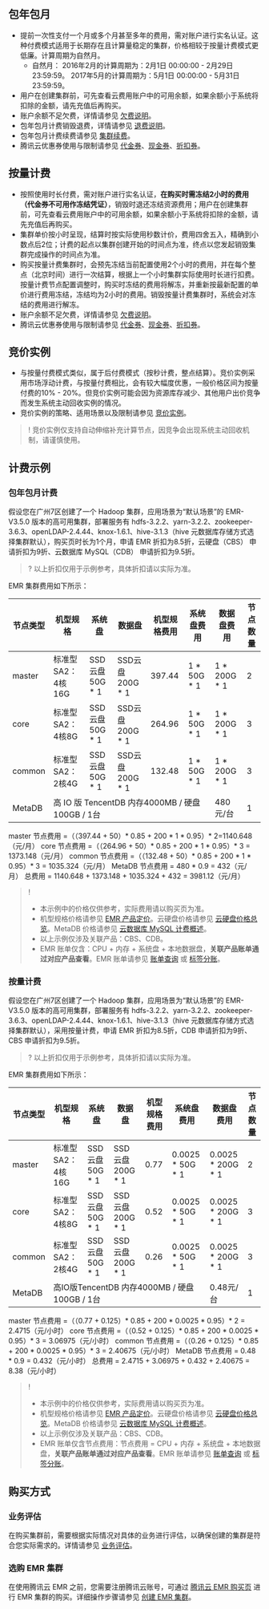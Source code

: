 ## 包年包月
- 提前一次性支付一个月或多个月甚至多年的费用，需对账户进行实名认证。这种付费模式适用于长期存在且计算量稳定的集群，价格相较于按量计费模式更低廉。计算周期为自然月。
    - 自然月：
    2016年2月的计算周期为：2月1日 00:00:00 - 2月29日 23:59:59。
    2017年5月的计算周期为：5月1日 00:00:00 - 5月31日 23:59:59。
- 用户在创建集群前，可先查看云费用账户中的可用余额，如果余额小于系统将扣除的金额，请先充值后再购买。
- 账户余额不足欠费，详情请参见 [欠费说明](https://cloud.tencent.com/document/product/589/37897)。
- 包年包月计费销毁退费，详情请参见 [退费说明](https://cloud.tencent.com/document/product/589/44600)。
- 包年包月计费续费请参见 [集群续费](https://cloud.tencent.com/document/product/589/44851)。
- 腾讯云优惠券使用与限制请参见 [代金券](https://cloud.tencent.com/document/product/555/7428)、[现金券](https://cloud.tencent.com/document/product/555/68605)、[折扣券](https://cloud.tencent.com/document/product/555/70603)。

## 按量计费
- 按照使用时长付费，需对账户进行实名认证，**在购买时需冻结2小时的费用（代金券不可用作冻结凭证）**，销毁时退还冻结资源费用；用户在创建集群前，可先查看云费用账户中的可用余额，如果余额小于系统将扣除的金额，请先充值后再购买。
- 集群单价按小时呈现，结算时按实际使用秒数计价，费用四舍五入，精确到小数点后2位；计费的起点以集群创建开始的时间点为准，终点以您发起销毁集群完成操作的时间点为准。
- 购买按量计费集群时，会预先冻结当前配置使用2个小时的费用，并在每个整点（北京时间）进行一次结算，根据上一个小时集群实际使用时长进行扣费。按量计费节点配置调整时，购买时冻结的费用将解冻，并重新按最新配置的单价进行费用冻结，冻结均为2小时的费用。销毁按量计费集群时，系统会对冻结的费用进行解冻。
- 账户余额不足欠费，详情请参见 [欠费说明](https://cloud.tencent.com/document/product/589/37897)。
- 腾讯云优惠券使用与限制请参见 [代金券](https://cloud.tencent.com/document/product/555/7428)、[现金券](https://cloud.tencent.com/document/product/555/68605)、[折扣券](https://cloud.tencent.com/document/product/555/70603)。

## 竞价实例
- 与按量付费模式类似，属于后付费模式（按秒计费，整点结算）。竞价实例采用市场浮动计费，与按量付费相比，会有较大幅度优惠，一般价格区间为按量付费的10% - 20%。但竞价实例可能会因为资源库存减少、其他用户出价竞争而发生系统主动回收实例的情况。
- 竞价实例的策略、适用场景以及限制请参见 [竞价实例](https://cloud.tencent.com/document/product/213/17816)。

>! 竞价实例仅支持自动伸缩补充计算节点，因竞争会出现系统主动回收机制，请谨慎使用。
>

## 计费示例
### 包年包月计费
假设您在广州7区创建了一个 Hadoop 集群，应用场景为“默认场景”的 EMR-V3.5.0 版本的高可用集群，部署服务有 hdfs-3.2.2、yarn-3.2.2、zookeeper-3.6.3、openLDAP-2.4.44、knox-1.6.1、hive-3.1.3（hive 元数据库存储方式选择集群默认），购买页时长为1个月，申请 EMR 折扣为8.5折，云硬盘（CBS） 申请折扣为9折、云数据库 MySQL（CDB） 申请折扣为9.5折。
>? 以上折扣仅用于示例参考，具体折扣请以实际为准。

EMR 集群费用如下所示：
<table>
<thead>
<tr>
<th>节点类型</th>
<th>机型规格</th>
<th>系统盘</th>
<th>数据盘</th>
<th>机型规格费用</th>
<th>系统盘费用</th>
<th>数据盘费用</th>
<th>节点数量</th>
</tr>
</thead>
<tbody><tr>
<td>master</td>
<td>标准型SA2：4核16G</td>
<td>SSD云盘50G * 1</td>
<td>SSD云盘200G * 1</td>
<td>397.44</td>
<td>1 * 50G * 1</td>
<td>1 * 200G * 1</td>
<td>2</td>
</tr>
<tr>
<td>core</td>
<td>标准型SA2：4核8G</td>
<td>SSD云盘50G * 1</td>
<td>SSD云盘200G * 1</td>
<td>264.96</td>
<td>1 * 50G * 1</td>
<td>1 * 200G * 1</td>
<td>3</td>
</tr>
<tr>
<td>common</td>
<td>标准型SA2：2核4G</td>
<td>SSD云盘50G * 1</td>
<td>SSD云盘200G * 1</td>
<td>132.48</td>
<td>1 * 50G * 1</td>
<td>1 * 200G * 1</td>
<td>3</td>
</tr>
<tr>
<td>MetaDB</td>
<td colspan=5>高 IO 版 TencentDB 内存4000MB / 硬盘100GB / 1台</td>
<td>480元/台</td>
<td>1</td>
</tr>
</tbody></table>

master 节点费用 =（（397.44 + 50）* 0.85 + 200 * 1 * 0.95）* 2=1140.648（元/月）
core 节点费用 =（（264.96 + 50）* 0.85 + 200 * 1 * 0.95）* 3 = 1373.148（元/月）
common 节点费用 =（（132.48 + 50）* 0.85 + 200 * 1 * 0.95）* 3 = 1035.324（元/月）
MetaDB 节点费用 = 480 * 0.9 = 432（元/月）
总费用 = 1140.648 + 1373.148 + 1035.324 + 432 = 3981.12（元/月）
>! 
>- 本示例中的价格仅供参考，实际费用请以购买页为准。
>- 机型规格价格请参见 [EMR 产品定价](https://buy.cloud.tencent.com/price/emr)。云硬盘价格请参见 [云硬盘价格总览](https://cloud.tencent.com/document/buy-guide/213/2255)。MetaDB 价格请参见 [云数据库 MySQL 计费概述](https://cloud.tencent.com/document/buy-guide/236/18335)。
>- 以上示例仅涉及关联产品：CBS、CDB。
>- EMR 账单仅含：CPU + 内存 + 系统盘 + 本地数据盘，**关联产品账单通过对应产品查看**。EMR 账单请参见 [账单查询](https://cloud.tencent.com/document/product/589/54093) 或 [标签分账](https://cloud.tencent.com/document/product/589/76211)。

### 按量计费
假设您在广州7区创建了一个 Hadoop 集群，应用场景为“默认场景”的 EMR-V3.5.0 版本的高可用集群，部署服务有 hdfs-3.2.2、yarn-3.2.2、zookeeper-3.6.3、openLDAP-2.4.44、knox-1.6.1、hive-3.1.3（hive 元数据库存储方式选择集群默认），采用按量计费，申请 EMR 折扣为8.5折，CDB 申请折扣为9折、CBS 申请折扣为9.5折。
>? 以上折扣仅用于示例参考，具体折扣请以实际为准。

EMR 集群费用如下所示：
<table>
<thead>
<tr>
<th>节点类型</th>
<th>机型规格</th>
<th>系统盘</th>
<th>数据盘</th>
<th>机型规格费用</th>
<th>系统盘费用</th>
<th>数据盘费用</th>
<th>节点数量</th>
</tr>
</thead>
<tbody><tr>
<td>master</td>
<td>标准型SA2：4核16G</td>
<td>SSD云盘50G * 1</td>
<td>SSD云盘200G * 1</td>
<td>0.77</td>
<td>0.0025 * 50G * 1</td>
<td>0.0025 * 200G * 1</td>
<td>2</td>
</tr>
<tr>
<td>core</td>
<td>标准型SA2：4核8G</td>
<td>SSD云盘50G * 1</td>
<td>SSD云盘200G * 1</td>
<td>0.52</td>
<td>0.0025 * 50G * 1</td>
<td>0.0025 * 200G * 1</td>
<td>3</td>
</tr>
<tr>
<td>common</td>
<td>标准型SA2：2核4G</td>
<td>SSD云盘50G * 1</td>
<td>SSD云盘200G * 1</td>
<td>0.26</td>
<td>0.0025 * 50G * 1</td>
<td>0.0025 * 200G * 1</td>
<td>3</td>
</tr>
<tr>
<td>MetaDB</td>
<td colspan=5>高IO版TencentDB 内存4000MB / 硬盘100GB / 1台</td>
<td>0.48元/台</td>
<td>1</td>
</tr>
</tbody></table>

master 节点费用 =（（0.77 + 0.125）* 0.85 + 200 * 0.0025 * 0.95）* 2 = 2.4715（元/小时）
core 节点费用 =（（0.52 + 0.125）* 0.85 + 200 * 0.0025 * 0.95）* 3 = 3.06975（元/小时）
common 节点费用 =（（0.26 + 0.125）* 0.85 + 200 * 0.0025 * 0.95）* 3 = 2.40675（元/小时）
MetaDB 节点费用 = 0.48 * 0.9 = 0.432（元/小时）
总费用 = 2.4715 + 3.06975 + 0.432 + 2.40675 = 8.38（元/小时）
>! 
>- 本示例中的价格仅供参考，实际费用请以购买页为准。
>- 机型规格价格请参见 [EMR 产品定价](https://buy.cloud.tencent.com/price/emr)。云硬盘价格请参见 [云硬盘价格总览](https://cloud.tencent.com/document/buy-guide/213/2255)。MetaDB 价格请参见 [云数据库 MySQL 计费概述](https://cloud.tencent.com/document/buy-guide/236/18335)。
>- 以上示例仅涉及关联产品：CBS、CDB。
>- EMR 账单仅含节点费用：节点费用 = CPU + 内存 + 系统盘 + 本地数据盘，**关联产品账单通过对应产品查看**。EMR 账单请参见 [账单查询](https://cloud.tencent.com/document/product/589/54093) 或 [标签分账](https://cloud.tencent.com/document/product/589/76211)。


## 购买方式
### 业务评估
在购买集群前，需要根据实际情况对具体的业务进行评估，以确保创建的集群是符合您实际需求的。详情请参见 [业务评估](https://cloud.tencent.com/document/product/589/10982)。
### 选购 EMR 集群
在使用腾讯云 EMR 之前，您需要注册腾讯云账号，可通过 [腾讯云 EMR 购买页](https://buy.cloud.tencent.com/emr) 进行 EMR 集群的购买。详细操作步骤请参见 [创建 EMR 集群](https://cloud.tencent.com/document/product/589/10981)。
